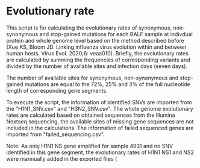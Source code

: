# Evolutionary rate

This script is for calculating the evolutionary rates of synonymous, non-synonymous and stop-gained mutations for each BALF sample at indivdual protein and whole genome level based on the method described before (Xue KS, Bloom JD. Linking influenza virus evolution within and between human hosts. Virus Evol. 2020;6: veaa010). Briefly, the evolutionary rates are calculated by summing the frequencies of corresponding variants and divided by the number of available sites and infection days (seven days).

The number of available sites for synonymous, non-synonymous and stop-gained mutations are equal to the 72%, 25% and 3% of the full nucleotide length of corresponding gene segments.

To execute the script, the information of identified SNVs are imported from the "H1N1_SNV.csv" and "H3N2_SNV.csv". The whole genome evolutionary rates are calculated based on obtained sequences from the Illumina Nextseq sequencing, the available sites of missing gene sequences are not included in the calculations. The information of failed sequenced genes are imported from "failed_sequencing.csv". 

Note: As only H1N1 NS gene amplified for sample 4931 and no SNV identified in this gene segment, the evolutionary rates of H1N1 NS1 and NS2 were mannually added in the exported files (
